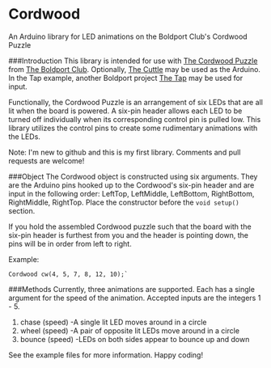 # Cordwood
An Arduino library for LED animations on the Boldport Club's Cordwood Puzzle

###Introduction
This library is intended for use with [The Cordwood Puzzle](http://www.boldport.com/products/cordwood-puzzle-second-edition/) from [The Boldport Club](http://www.boldport.club/). Optionally, [The Cuttle](https://twitter.com/Atmel/status/766334685073006592?s=09) may be used as the Arduino. In the Tap example, another Boldport project [The Tap](http://www.boldport.com/products/the-tap/) may be used for input.

Functionally, the Cordwood Puzzle is an arrangement of six LEDs that are all lit when the board is powered. A six-pin header allows each LED to be turned off individually when its corresponding control pin is pulled low. This library utilizes the control pins to create some rudimentary animations with the LEDs.

Note: I'm new to github and this is my first library. Comments and pull requests are welcome!

###Object
The Cordwood object is constructed using six arguments. They are the Arduino pins hooked up to the Cordwood's six-pin header and are input in the following order: LeftTop, LeftMiddle, LeftBottom, RightBottom, RightMiddle, RightTop. Place the constructor before the `void setup()` section.

If you hold the assembled Cordwood puzzle such that the board with the six-pin header is furthest from you and the header is pointing down, the pins will be in order from left to right.

Example:
```
Cordwood cw(4, 5, 7, 8, 12, 10);`
```

###Methods
Currently, three animations are supported. Each has a single argument for the speed of the animation. Accepted inputs are the integers 1 - 5.
1. chase (speed)
  -A single lit LED moves around in a circle
2. wheel (speed)
  -A pair of opposite lit LEDs move around in a circle
3. bounce (speed)
  -LEDs on both sides appear to bounce up and down

See the example files for more information. Happy coding!


